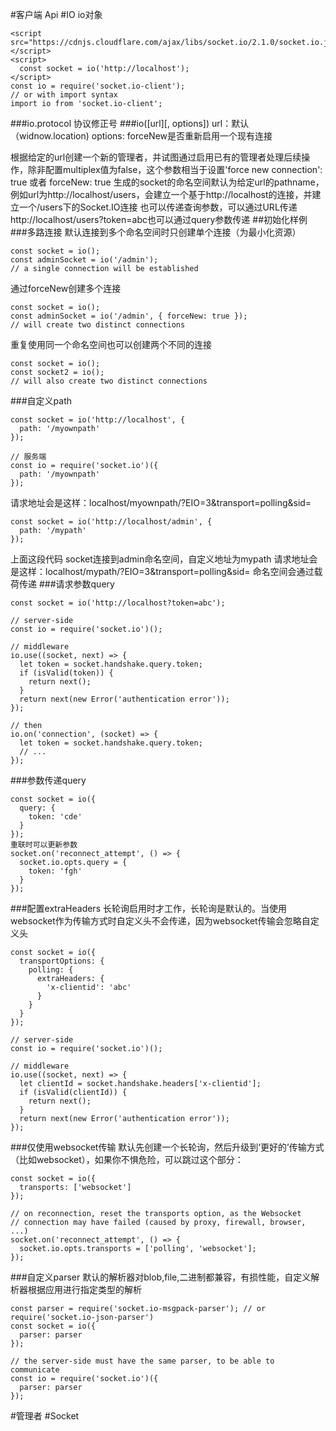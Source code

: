 #客户端 Api
#IO
io对象
```
<script src="https://cdnjs.cloudflare.com/ajax/libs/socket.io/2.1.0/socket.io.js"></script>
<script>
  const socket = io('http://localhost');
</script>
const io = require('socket.io-client');
// or with import syntax
import io from 'socket.io-client';
```
###io.protocol
协议修正号
###io([url][, options])
url：默认（widnow.location)
options: forceNew是否重新启用一个现有连接

根据给定的url创建一个新的管理者，并试图通过启用已有的管理者处理后续操作，除非配置multiplex值为false，这个参数相当于设置'force new connection': true 或者 forceNew: true
生成的socket的命名空间默认为给定url的pathname，例如url为http://localhost/users，会建立一个基于http://localhost的连接，并建立一个/users下的Socket.IO连接
也可以传递查询参数，可以通过URL传递http://localhost/users?token=abc也可以通过query参数传递
##初始化样例
###多路连接
默认连接到多个命名空间时只创建单个连接（为最小化资源）
```
const socket = io();
const adminSocket = io('/admin');
// a single connection will be established
```
通过forceNew创建多个连接
```
const socket = io();
const adminSocket = io('/admin', { forceNew: true });
// will create two distinct connections
```
重复使用同一个命名空间也可以创建两个不同的连接
```
const socket = io();
const socket2 = io();
// will also create two distinct connections
```
###自定义path
```
const socket = io('http://localhost', {
  path: '/myownpath'
});

// 服务端
const io = require('socket.io')({
  path: '/myownpath'
});
```
请求地址会是这样：localhost/myownpath/?EIO=3&transport=polling&sid=<id>
```
const socket = io('http://localhost/admin', {
  path: '/mypath'
});
```
上面这段代码 socket连接到admin命名空间，自定义地址为mypath
请求地址会是这样：localhost/mypath/?EIO=3&transport=polling&sid=<id>
命名空间会通过载荷传递
###请求参数query
```
const socket = io('http://localhost?token=abc');

// server-side
const io = require('socket.io')();

// middleware
io.use((socket, next) => {
  let token = socket.handshake.query.token;
  if (isValid(token)) {
    return next();
  }
  return next(new Error('authentication error'));
});

// then
io.on('connection', (socket) => {
  let token = socket.handshake.query.token;
  // ...
});
```
###参数传递query
```
const socket = io({
  query: {
    token: 'cde'
  }
});
重联时可以更新参数
socket.on('reconnect_attempt', () => {
  socket.io.opts.query = {
    token: 'fgh'
  }
});
```
###配置extraHeaders
长轮询启用时才工作，长轮询是默认的。当使用websocket作为传输方式时自定义头不会传递，因为websocket传输会忽略自定义头
```
const socket = io({
  transportOptions: {
    polling: {
      extraHeaders: {
        'x-clientid': 'abc'
      }
    }
  }
});

// server-side
const io = require('socket.io')();

// middleware
io.use((socket, next) => {
  let clientId = socket.handshake.headers['x-clientid'];
  if (isValid(clientId)) {
    return next();
  }
  return next(new Error('authentication error'));
});
```
###仅使用websocket传输
默认先创建一个长轮询，然后升级到‘更好的’传输方式（比如websocket），如果你不惧危险，可以跳过这个部分：
```
const socket = io({
  transports: ['websocket']
});

// on reconnection, reset the transports option, as the Websocket
// connection may have failed (caused by proxy, firewall, browser, ...)
socket.on('reconnect_attempt', () => {
  socket.io.opts.transports = ['polling', 'websocket'];
});
```
###自定义parser
默认的解析器对blob,file,二进制都兼容，有损性能，自定义解析器根据应用进行指定类型的解析
```
const parser = require('socket.io-msgpack-parser'); // or require('socket.io-json-parser')
const socket = io({
  parser: parser
});

// the server-side must have the same parser, to be able to communicate
const io = require('socket.io')({
  parser: parser
});
```
#管理者
#Socket



